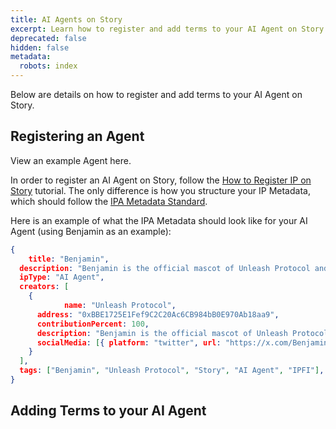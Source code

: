 ```yaml
---
title: AI Agents on Story
excerpt: Learn how to register and add terms to your AI Agent on Story.
deprecated: false
hidden: false
metadata:
  robots: index
---
```

Below are details on how to register and add terms to your AI Agent on Story.

## Registering an Agent

<Cards columns={1}>
  <Card title="Example Agent - Benjamin" href="https://explorer.story.foundation/ipa/0x123C52537C98d6064bF7BbdC7D4A93A9D9c8E43A" icon="fa-home" target="_blank">
    View an example Agent here.
  </Card>
</Cards>

In order to register an AI Agent on Story, follow the [How to Register IP on Story](https://docs.story.foundation/docs/how-to-register-ip-on-story#/) tutorial. The only difference is how you structure your IP Metadata, which should follow the [IPA Metadata Standard](https://docs.story.foundation/docs/ipa-metadata-standard#/).

Here is an example of what the IPA Metadata should look like for your AI Agent (using Benjamin as an example):

```json
{
 	title: "Benjamin",
  description: "Benjamin is the official mascot of Unleash Protocol and the First IPFi AI Agent.",
  ipType: "AI Agent",
  creators: [
    {
 			name: "Unleash Protocol",
      address: "0xBBE1725E1Fef9C2C20Ac6CB984bB0E970Ab18aa9",
      contributionPercent: 100,
      description: "Benjamin is the official mascot of Unleash Protocol and the First IPFi AI Agent.",
      socialMedia: [{ platform: "twitter", url: "https://x.com/BenjaminOnIP" }]
    }
  ],
  tags: ["Benjamin", "Unleash Protocol", "Story", "AI Agent", "IPFI"],
}
```

## Adding Terms to your AI Agent